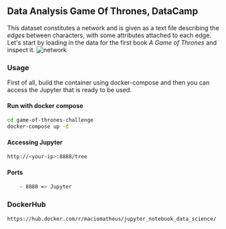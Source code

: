 
## Data Analysis Game Of Thrones, DataCamp
This dataset constitutes a network and is given as a text file describing the <em>edges</em> between characters, with some attributes attached to each edge. Let's start by loading in the data for the first book <em>A Game of Thrones</em> and inspect it.
![network](https://s3.amazonaws.com/assets.datacamp.com/production/project_76/img/got_network.jpeg)


### Usage
First of all, build the container using docker-compose and then you can 
access the Jupyter that is ready to be used.

#### Run with docker compose
```sh
cd game-of-thrones-challenge
docker-compose up -d
```

#### Accessing Jupyter
```sh
http://<your-ip>:8888/tree
```

#### Ports
```sh
    - 8888 => Jupyter
```

### DockerHub
```sh
https://hub.docker.com/r/maciomatheus/jupyter_notebook_data_science/
```